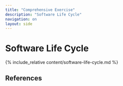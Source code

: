 ```yaml
---
title: "Comprehensive Exercise"
description: "Software Life Cycle"
navigation: on
layout: side
---
```


# Software Life Cycle

{% include_relative content/software-life-cycle.md %}

## References

[^IEEE2010]: "Systems and software engineering – Vocabulary," ISO/IEC/IEEE 24765:2010(E), pp. 1–418, Dec. 2010.
[^Williams]:  L. Williams, An Introduction to Software Engineering. Amazon Digital Services LLC, 2013.